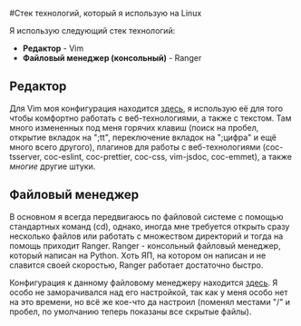 #Стек технологий, который я использую на Linux

Я использую следующий стек технологий:

-   **Редактор** - Vim
-   **Файловый менеджер (консольный)** - Ranger

## Редактор

Для Vim моя конфигурация находится [здесь](), я использую её для того чтобы комфортно работать с веб-технологиями, а также с текстом. Там много измененных под меня горячих клавиш (поиск на пробел, открытие вкладок на ";tt", переключение вкладок на ";цифра" и ещё много всего другого), плагинов для работы с веб-технологиями (coc-tsserver, coc-eslint, coc-prettier, coc-css, vim-jsdoc, coc-emmet), а также _многие_ другие штуки.

## Файловый менеджер

В основном я всегда передвигаюсь по файловой системе с помощью стандартных команд (cd), однако, иногда мне требуется открыть сразу несколько файлов или работать с множеством директорий и тогда на помощь приходит Ranger. Ranger - консольный файловый менеджер, который написан на Python. Хоть ЯП, на котором он написан и не славится своей скоростью, Ranger работает достаточно быстро.

Конфигурация к данному файловому менеджеру находится [здесь](/config/rc.conf). Я особо не заморачивался над его настройкой, так как у меня особо нет на это времени, но всё же кое-что да настроил (поменял местами "/" и пробел, по умолчанию теперь показаны все скрытые файлы).

